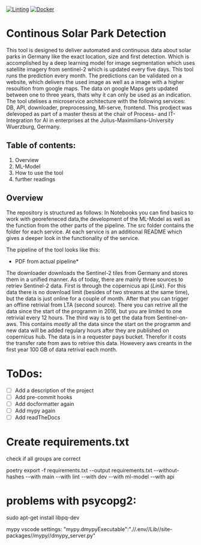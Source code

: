 [![Linting](https://github.com/Taraman12/Solarpark-detection/actions/workflows/lint.yml/badge.svg)](https://github.com/Taraman12/Solarpark-detection/actions/workflows/lint.yml)
[![Docker](https://github.com/Taraman12/Solarpark-detection/actions/workflows/docker.yml/badge.svg)](https://github.com/Taraman12/Solarpark-detection/actions/workflows/docker.yml)

# Continous Solar Park Detection
This tool is designed to deliver automated and continuous data about solar parks in Germany like the exact location, size and first detection.
Which is accomplished by a deep learning model for image segmentation which uses satellite imagery from sentinel-2 which is updated every five days. This tool runs the prediction every month. The predictions can be validated on a website, which delivers the used image as well as a image with a higher resoultion from google maps. The data on google Maps gets updated between one to three years, thats why it can only be used as an indication. The tool utelises a microservice architecture with the following services: DB, API, downloader, preprocessing, Ml-serve, frontend.
This prodject was delevoped as part of a master thesis at the chair of Process- and IT-Integration for AI in enterprises at the Julius-Maximilians-University Wuerzburg, Germany. 

## Table of contents:
1. Overview
2. ML-Model
3. How to use the tool
4. further readings

## Overview
The repository is structured as follows:
In Notebooks you can find basics to work with georefeneced data,the development of the ML-Model as well as the function from the other parts of the pipeline.
The src folder contains the folder for each service. At each service is an additional README which gives a deeper look in the functionality of the service.

The pipeline of the tool looks like this:
* PDF from actual pipeline*

The downloader downloads the Sentinel-2 tiles from Germany and stores them in a unified manner. As of today, there are mainly three sources to retriev Sentinel-2 data. First is through the copernicus api (*Link*). For this data there is no download limit (besides of two streams at the same time), but the data is just online for a couple of month. After that you can trigger an offline retrivial from LTA (second source). There you can retrive all the data since the start of the programm in 2016, but you are limited to one retrivial every 12 hours. The third way is to get the data from Sentinel-on-aws. This contains *mostly* all the data since the start on the programm and new data will be added regulary hours after they are published on copernicus hub. The data is in a requester pays bucket. Therefor it costs the transfer rate from aws to retrive this data. Howevery aws creants in the first year 100 GB of data retrival each month.  

# ToDos:
- [ ] Add a description of the project
- [ ] Add pre-commit hooks
- [ ] Add docformatter again
- [ ] Add mypy again
- [ ] Add readTheDocs

 # Create requirements.txt
 check if all groups are correct
 
 poetry export -f requirements.txt --output requirements.txt --without-hashes --with main --with lint --with dev --with ml-model --with api 

# problems with psycopg2:
sudo apt-get install libpq-dev

mypy vscode settings:
"mypy.dmypyExecutable":".//.env//Lib//site-packages//mypy//dmypy_server.py"

